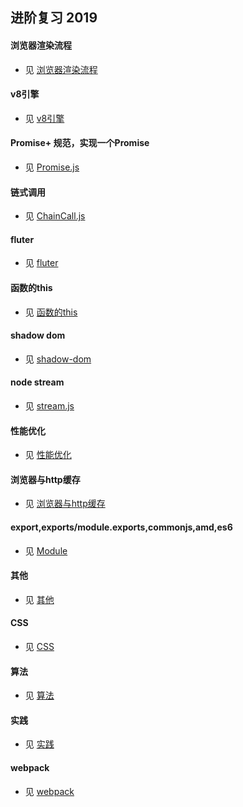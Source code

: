 ## 进阶复习 2019

#### 浏览器渲染流程
- 见 [浏览器渲染流程](./file/浏览器渲染流程.md)

#### v8引擎
- 见 [v8引擎](./file/v8引擎.md)

#### Promise+ 规范，实现一个Promise
- 见 [Promise.js](./js/Promise.js)

#### 链式调用
- 见 [ChainCall.js](./js/ChainCall.js)

#### fluter
- 见 [fluter](./file/fluter.md)

#### 函数的this
- 见 [函数的this](./file/函数的this.md)

#### shadow dom
- 见 [shadow-dom](./file/shadow-dom.md)

#### node stream
- 见 [stream.js](./js/stream.js)

#### 性能优化
- 见 [性能优化](./file/性能优化.md)

#### 浏览器与http缓存
- 见 [浏览器与http缓存](./file/浏览器与http缓存.md)

#### export,exports/module.exports,commonjs,amd,es6
- 见 [Module](./file/Module.md)

#### 其他
- 见 [其他](./file/其他.md)

#### CSS
- 见 [CSS](./file/css.md)

#### 算法
- 见 [算法](./file/算法.md)

#### 实践
- 见 [实践](./file/实践.md)

#### webpack
- 见 [webpack](./file/webpack.md)